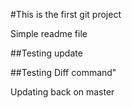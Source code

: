 #This is the first git project

Simple readme file

##Testing update


##Testing Diff command"

Updating back on master